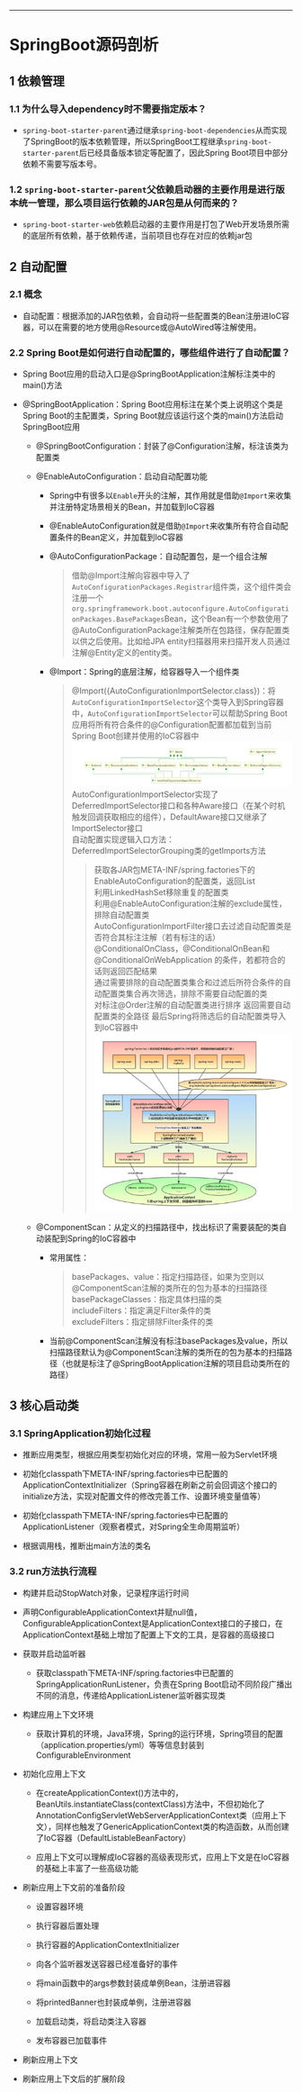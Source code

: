 ------



# SpringBoot源码剖析

## 1 依赖管理

### 1.1 为什么导入dependency时不需要指定版本？

- `spring-boot-starter-parent`通过继承`spring-boot-dependencies`从而实现了SpringBoot的版本依赖管理，所以SpringBoot工程继承`spring-boot-starter-parent`后已经具备版本锁定等配置了，因此Spring Boot项目中部分依赖不需要写版本号。

### 1.2 `spring-boot-starter-parent`父依赖启动器的主要作用是进行版本统一管理，那么项目运行依赖的JAR包是从何而来的？

- `spring-boot-starter-web`依赖启动器的主要作用是打包了Web开发场景所需的底层所有依赖，基于依赖传递，当前项目也存在对应的依赖jar包

## 2 自动配置

### 2.1 概念

- 自动配置：根据添加的JAR包依赖，会自动将一些配置类的Bean注册进IoC容器，可以在需要的地方使用@Resource或@AutoWired等注解使用。

### 2.2 Spring Boot是如何进行自动配置的，哪些组件进行了自动配置？

- Spring Boot应用的启动入口是@SpringBootApplication注解标注类中的main()方法

- @SpringBootApplication：Spring Boot应用标注在某个类上说明这个类是Spring Boot的主配置类，Spring Boot就应该运行这个类的main()方法启动SpringBoot应用

    - @SpringBootConfiguration：封装了@Configuration注解，标注该类为配置类
    
    - @EnableAutoConfiguration：启动自动配置功能
    
        - Spring中有很多以`Enable`开头的注解，其作用就是借助`@Import`来收集并注册特定场景相关的Bean，并加载到IoC容器
          
        - @EnableAutoConfiguration就是借助`@Import`来收集所有符合自动配置条件的Bean定义，并加载到IoC容器
        
        - @AutoConfigurationPackage：自动配置包，是一个组合注解
        
            > 借助@Import注解向容器中导入了`AutoConfigurationPackages.Registrar`组件类，这个组件类会注册一个`org.springframework.boot.autoconfigure.AutoConfigurationPackages.BasePackages`Bean，这个Bean有一个参数使用了@AutoConfigurationPackage注解类所在包路径，保存配置类以供之后使用。比如给JPA entity扫描器用来扫描开发人员通过注解@Entity定义的entity类。
            
        - @Import：Spring的底层注解，给容器导入一个组件类
        
            > @Import({AutoConfigurationImportSelector.class})：将`AutoConfigurationImportSelector`这个类导入到Spring容器中，`AutoConfigurationImportSelector`可以帮助Spring Boot应用将所有符合条件的@Configuration配置都加载到当前Spring Boot创建并使用的IoC容器中  
            > ![](../../images/SpringBoot/AutoConfigurationImportSelector接口.png)  
            > AutoConfigurationImportSelector实现了DeferredImportSelector接口和各种Aware接口（在某个时机触发回调获取相应的组件），DefaultAware接口又继承了ImportSelector接口  
            > 自动配置实现逻辑入口方法：DeferredImportSelectorGrouping类的getImports方法
            >> 获取各JAR包META-INF/spring.factories下的EnableAutoConfiguration的配置类，返回List  
            >> 利用LinkedHashSet移除重复的配置类  
            >> 利用@EnableAutoConfiguration注解的exclude属性，排除自动配置类  
            >> AutoConfigurationImportFilter接口去过滤自动配置类是否符合其标注注解（若有标注的话）@ConditionalOnClass，@ConditionalOnBean和@ConditionalOnWebApplication 的条件，若都符合的话则返回匹配结果  
            >> 通过需要排除的自动配置类集合和过滤后所符合条件的自动配置类集合再次筛选，排除不需要自动配置的类  
            >> 对标注@Order注解的自动配置类进行排序
            >> 返回需要自动配置类的全路径
            >> 最后Spring将筛选后的自动配置类导入到IoC容器中
            >> ![](../../images/SpringBoot/SpringBoot自动配置原理.jpg)

    - @ComponentScan：从定义的扫描路径中，找出标识了需要装配的类自动装配到Spring的IoC容器中
    
        - 常用属性：
        
            > basePackages、value：指定扫描路径，如果为空则以@ComponentScan注解的类所在的包为基本的扫描路径  
            > basePackageClasses：指定具体扫描的类  
            > includeFilters：指定满足Filter条件的类  
            > excludeFilters：指定排除Filter条件的类  

        - 当前@ComponentScan注解没有标注basePackages及value，所以扫描路径默认为@ComponentScan注解的类所在的包为基本的扫描路径（也就是标注了@SpringBootApplication注解的项目启动类所在的路径）

## 3 核心启动类

### 3.1 SpringApplication初始化过程

- 推断应用类型，根据应用类型初始化对应的环境，常用一般为Servlet环境

- 初始化classpath下META-INF/spring.factories中已配置的ApplicationContextInitializer（Spring容器在刷新之前会回调这个接口的initialize方法，实现对配置文件的修改完善工作、设置环境变量值等）

- 初始化classpath下META-INF/spring.factories中已配置的ApplicationListener（观察者模式，对Spring全生命周期监听）

- 根据调用栈，推断出main方法的类名

### 3.2 run方法执行流程

- 构建并启动StopWatch对象，记录程序运行时间

- 声明ConfigurableApplicationContext并赋null值，ConfigurableApplicationContext是ApplicationContext接口的子接口，在ApplicationContext基础上增加了配置上下文的工具，是容器的高级接口

- 获取并启动监听器

    - 获取classpath下META-INF/spring.factories中已配置的SpringApplicationRunListener，负责在Spring Boot启动不同阶段广播出不同的消息，传递给ApplicationListener监听器实现类

- 构建应用上下文环境

    - 获取计算机的环境，Java环境，Spring的运行环境，Spring项目的配置（application.properties/yml）等等信息封装到ConfigurableEnvironment

- 初始化应用上下文

    - 在createApplicationContext()方法中的，BeanUtils.instantiateClass(contextClass)方法中，不但初始化了AnnotationConfigServletWebServerApplicationContext类（应用上下文），同样也触发了GenericApplicationContext类的构造函数，从而创建了IoC容器（DefaultListableBeanFactory）
    
    - 应用上下文可以理解成IoC容器的高级表现形式，应用上下文是在IoC容器的基础上丰富了一些高级功能

- 刷新应用上下文前的准备阶段

    - 设置容器环境
    
    - 执行容器后置处理
    
    - 执行容器的ApplicationContextInitializer
    
    - 向各个监听器发送容器已经准备好的事件
    
    - 将main函数中的args参数封装成单例Bean，注册进容器
    
    - 将printedBanner也封装成单例，注册进容器
    
    - 加载启动类，将启动类注入容器
    
    - 发布容器已加载事件

- 刷新应用上下文

- 刷新应用上下文后的扩展阶段